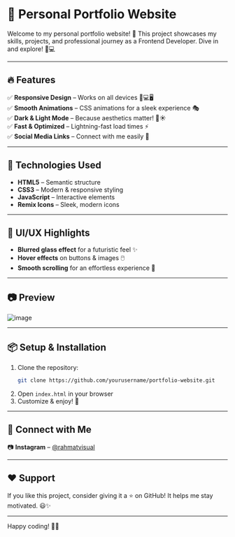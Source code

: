 # 🌟 Personal Portfolio Website

Welcome to my personal portfolio website! 🚀 This project showcases my skills, projects, and professional journey as a Frontend Developer. Dive in and explore! 🎨💻

---

## 🔥 Features
✅ **Responsive Design** – Works on all devices 📱💻🖥️  
✅ **Smooth Animations** – CSS animations for a sleek experience 🎭  
✅ **Dark & Light Mode** – Because aesthetics matter! 🌙☀️  
✅ **Fast & Optimized** – Lightning-fast load times ⚡  
✅ **Social Media Links** – Connect with me easily 🔗  

---

## 🚀 Technologies Used
- **HTML5** – Semantic structure
- **CSS3** – Modern & responsive styling
- **JavaScript** – Interactive elements
- **Remix Icons** – Sleek, modern icons

---

## 🎨 UI/UX Highlights
- **Blurred glass effect** for a futuristic feel ✨
- **Hover effects** on buttons & images 🖱️
- **Smooth scrolling** for an effortless experience 🎢

---

## 📷 Preview
![image](https://github.com/user-attachments/assets/661a9a3f-d049-4066-9d4e-c177fd685a8d)


---

## 📦 Setup & Installation
1. Clone the repository:
   ```bash
   git clone https://github.com/yourusername/portfolio-website.git
   ```
2. Open `index.html` in your browser
3. Customize & enjoy! 🎉

---

## 🔗 Connect with Me
📷 **Instagram** – [@rahmatvisual]((https://www.instagram.com/rahmat_visual/))  

---

## ❤️ Support
If you like this project, consider giving it a ⭐ on GitHub! It helps me stay motivated. 😃✨

---

Happy coding! 🎨🚀

